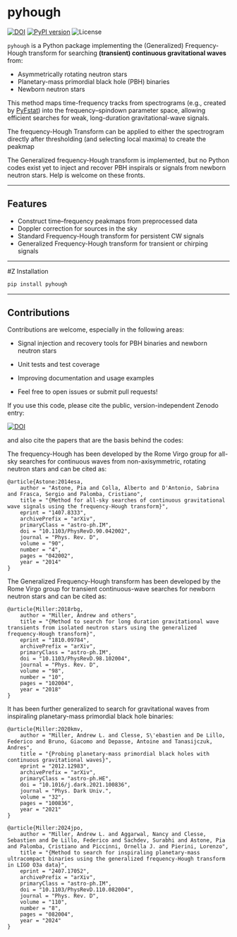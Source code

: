 # pyhough

[![DOI](https://zenodo.org/badge/753611572.svg)](https://doi.org/10.5281/zenodo.15512454)
[![PyPI version](https://badge.fury.io/py/pyhough.svg)](https://pypi.org/project/pyhough/)
![License](https://img.shields.io/github/license/andrew-l-miller/pyhough)

`pyhough` is a Python package implementing the (Generalized) Frequency-Hough transform for searching **(transient) continuous gravitational waves** from:

- Asymmetrically rotating neutron stars
- Planetary-mass primordial black hole (PBH) binaries
- Newborn neutron stars

This method maps time-frequency tracks from spectrograms (e.g., created by [PyFstat](https://github.com/PyFstat/PyFstat)) into the frequency–spindown parameter space, allowing efficient searches for weak, long-duration gravitational-wave signals.

The frequency-Hough Transform can be applied to either the spectrogram directly after thresholding (and selecting local maxima) to create the peakmap

The Generalized frequency-Hough transform is implemented, but no Python codes exist yet to inject and recover PBH inspirals or signals from newborn neutron stars. Help is welcome on these fronts.

---

## Features

- Construct time–frequency peakmaps from preprocessed data
- Doppler correction for sources in the sky
- Standard Frequency-Hough transform for persistent CW signals
- Generalized Frequency-Hough transform for transient or chirping signals

---

#Z Installation

```bash
pip install pyhough
```

---
## Contributions

Contributions are welcome, especially in the following areas:

- Signal injection and recovery tools for PBH binaries and newborn neutron stars

- Unit tests and test coverage

- Improving documentation and usage examples

- Feel free to open issues or submit pull requests!


If you use this code, please cite the public, version-independent Zenodo entry: 

[![DOI](https://zenodo.org/badge/753611572.svg)](https://doi.org/10.5281/zenodo.15512454)

and also cite the papers that are the basis behind the codes:

The frequency-Hough has been developed by the Rome Virgo group for all-sky searches for continuous waves from non-axisymmetric, rotating neutron stars and can be cited as:
```
@article{Astone:2014esa,
    author = "Astone, Pia and Colla, Alberto and D'Antonio, Sabrina and Frasca, Sergio and Palomba, Cristiano",
    title = "{Method for all-sky searches of continuous gravitational wave signals using the frequency-Hough transform}",
    eprint = "1407.8333",
    archivePrefix = "arXiv",
    primaryClass = "astro-ph.IM",
    doi = "10.1103/PhysRevD.90.042002",
    journal = "Phys. Rev. D",
    volume = "90",
    number = "4",
    pages = "042002",
    year = "2014"
}
```

The Generalized Frequency-Hough transform has been developed by the Rome Virgo group for transient continuous-wave searches for newborn neutron stars and can be cited as:

```
@article{Miller:2018rbg,
    author = "Miller, Andrew and others",
    title = "{Method to search for long duration gravitational wave transients from isolated neutron stars using the generalized frequency-Hough transform}",
    eprint = "1810.09784",
    archivePrefix = "arXiv",
    primaryClass = "astro-ph.IM",
    doi = "10.1103/PhysRevD.98.102004",
    journal = "Phys. Rev. D",
    volume = "98",
    number = "10",
    pages = "102004",
    year = "2018"
}
```

It has been further generalized to search for gravitational waves from inspiraling planetary-mass primordial black hole binaries:

```
@article{Miller:2020kmv,
    author = "Miller, Andrew L. and Clesse, S\'ebastien and De Lillo, Federico and Bruno, Giacomo and Depasse, Antoine and Tanasijczuk, Andres",
    title = "{Probing planetary-mass primordial black holes with continuous gravitational waves}",
    eprint = "2012.12983",
    archivePrefix = "arXiv",
    primaryClass = "astro-ph.HE",
    doi = "10.1016/j.dark.2021.100836",
    journal = "Phys. Dark Univ.",
    volume = "32",
    pages = "100836",
    year = "2021"
}

@article{Miller:2024jpo,
    author = "Miller, Andrew L. and Aggarwal, Nancy and Clesse, Sebastien and De Lillo, Federico and Sachdev, Surabhi and Astone, Pia and Palomba, Cristiano and Piccinni, Ornella J. and Pierini, Lorenzo",
    title = "{Method to search for inspiraling planetary-mass ultracompact binaries using the generalized frequency-Hough transform in LIGO O3a data}",
    eprint = "2407.17052",
    archivePrefix = "arXiv",
    primaryClass = "astro-ph.IM",
    doi = "10.1103/PhysRevD.110.082004",
    journal = "Phys. Rev. D",
    volume = "110",
    number = "8",
    pages = "082004",
    year = "2024"
}
```

